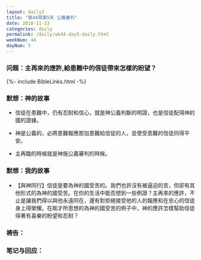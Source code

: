```yaml
---
layout: daily2
title: "第44周第5天 公義審判"
date: 2018-11-23
categories: daily
permalink: /daily/wk44-day5-daily.html
weekNum: 44
dayNum: 5
---
```


### 问题：主再來的應許,給患難中的信徒帶來怎樣的盼望？

{%- include BibleLinks.html -%}

### 默想：神的故事 
+ 信徒在患難中，仍有忍耐和信心，就是神公義判斷的明證，也是信徒配得神的國的證據。

+ 神是公義的，必將患難報應那加患難給信徒的人，並使受患難的信徒同得平安。

+ 主再臨的時候就是神施公義審判的時候。

### 默想：我的故事
+ 【與神同行】信徒是要為神的國受苦的。我們也許沒有被逼迫的苦，但卻有其他形式的為神的國受苦。在你的生活中能否想到一些例證？主再來的應許，不止是讓我們得以與他永遠同在，還有對拒絕接受他的人的報應和在忠心的信徒身上得榮耀。在剛才所思想的為神的國受苦的例子中，神的應許怎樣幫助信徒得著有喜樂的盼望和忍耐？

### 祷告：

### 笔记与回应：
